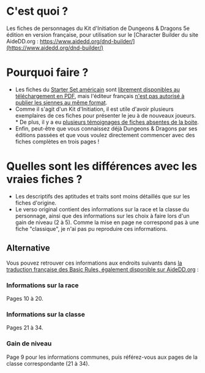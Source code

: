 # C'est quoi ? 
Les fiches de personnages du Kit d'Initiation de Dungeons & Dragons 5e édition en version française, pour utilisation sur le [Character Builder du site AideDD.org : https://www.aidedd.org/dnd-builder/](https://www.aidedd.org/dnd-builder/)

# Pourquoi faire ?
* Les fiches du [Starter Set américain](https://dnd.wizards.com/products/tabletop-games/rpg-products/rpg_starterset) sont [librement disponibles au téléchargement en PDF](https://dnd.wizards.com/articles/features/character_sheets), mais l'éditeur français [n'est pas autorisé à publier les siennes au même format](http://www.black-book-editions.fr/forums.php?topic_id=9459&tid=316330#msg316330). 
* Comme il s'agit d'un Kit d'Initiation, il est utile d'avoir plusieurs exemplaires de ces fiches pour présenter le jeu à de nouveaux joueurs. * De plus, il y a eu [plusieurs témoignages de fiches absentes de la boite](http://www.black-book-editions.fr/forums.php?topic_id=8384&tid=220316#msg220316).
* Enfin, peut-être que vous connaissez déjà Dungeons & Dragons par ses éditions passées et que vous voulez directement commencer avec des fiches complètes en trois pages ! 

# Quelles sont les différences avec les vraies fiches ?
* Les descriptifs des aptitudes et traits sont moins détaillés que sur les fiches d'origine.
* Le verso original contient des informations sur la race et la classe du personnage, ainsi que des informations sur les choix à faire lors d'un gain de niveau (2 à 5). Comme la mise en page ne correspond pas à une fiche "classique", je n'ai pas pu reproduire ces informations. 
## Alternative
Vous pouvez retrouver ces informations aux endroits suivants dans [la traduction française des Basic Rules, également disponible sur AideDD.org](https://www.aidedd.org/adj/telechargement/) : 
### Informations sur la race
Pages 10 à 20.
### Informations sur la classe 
Pages 21 à 34.
### Gain de niveau 
Page 9 pour les informations communes, puis référez-vous aux pages de la classe correspondante (21 à 34).

